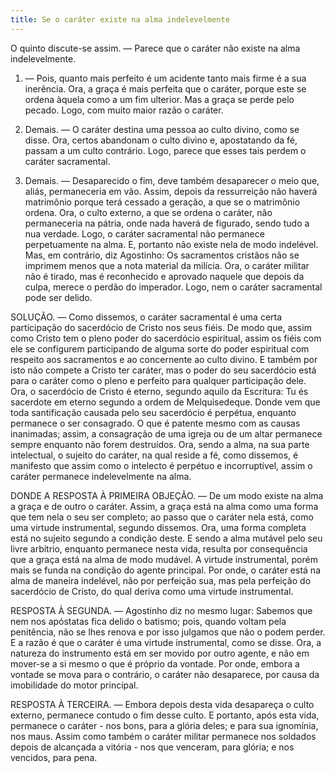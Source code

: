 ```yaml
---
title: Se o caráter existe na alma indelevelmente
---
```


O quinto discute-se assim. — Parece que o caráter não existe na alma indelevelmente.  

1. — Pois, quanto mais perfeito é um acidente tanto mais firme é a sua inerência. Ora, a graça é mais perfeita que o caráter, porque este se ordena àquela como a um fim ulterior. Mas a graça se perde pelo pecado. Logo, com muito maior razão o caráter.  

2. Demais. — O caráter destina uma pessoa ao culto divino, como se disse. Ora, certos abandonam o culto divino e, apostatando da fé, passam a um culto contrário. Logo, parece que esses tais perdem o caráter sacramental.  

3. Demais. — Desaparecido o fim, deve também desaparecer o meio que, aliás, permaneceria em vão. Assim, depois da ressurreição não haverá matrimônio porque terá cessado a geração, a que se o matrimônio ordena. Ora, o culto externo, a que se ordena o caráter, não permaneceria na pátria, onde nada haverá de figurado, sendo tudo a nua verdade. Logo, o caráter sacramental não permanece perpetuamente na alma. E, portanto não existe nela de modo indelével. Mas, em contrário, diz Agostinho: Os sacramentos cristãos não se imprimem menos que a nota material da milícia. Ora, o caráter militar não é tirado, mas é reconhecido e aprovado naquele que depois da culpa, merece o perdão do imperador. Logo, nem o caráter sacramental pode ser delido.  

SOLUÇÃO. — Como dissemos, o caráter sacramental é uma certa participação do sacerdócio de Cristo nos seus fiéis. De modo que, assim como Cristo tem o pleno poder do sacerdócio espiritual, assim os fiéis com ele se configurem participando de alguma sorte do poder espiritual com respeito aos sacramentos e ao concernente ao culto divino. E também por isto não compete a Cristo ter caráter, mas o poder do seu sacerdócio está para o caráter como o pleno e perfeito para qualquer participação dele. Ora, o sacerdócio de Cristo é eterno, segundo aquilo da Escritura: Tu és sacerdote em eterno segundo a ordem de Melquisedeque. Donde vem que toda santificação causada pelo seu sacerdócio é perpétua, enquanto permanece o ser consagrado. O que é patente mesmo com as causas inanimadas; assim, a consagração de uma igreja ou de um altar permanece sempre enquanto não forem destruídos. Ora, sendo a alma, na sua parte intelectual, o sujeito do caráter, na qual reside a fé, como dissemos, é manifesto que assim como o intelecto é perpétuo e incorruptível, assim o caráter permanece indelevelmente na alma.  

DONDE A RESPOSTA À PRIMEIRA OBJEÇÃO. — De um modo existe na alma a graça e de outro o caráter. Assim, a graça está na alma como uma forma que tem nela o seu ser completo; ao passo que o caráter nela está, como uma virtude instrumental, segundo dissemos. Ora, uma forma completa está no sujeito segundo a condição deste. E sendo a alma mutável pelo seu livre arbítrio, enquanto permanece nesta vida, resulta por consequência que a graça está na alma de modo mudável. A virtude instrumental, porém mais se funda na condição do agente principal. Por onde, o caráter está na alma de maneira indelével, não por perfeição sua, mas pela perfeição do sacerdócio de Cristo, do qual deriva como uma virtude instrumental.  

RESPOSTA À SEGUNDA. — Agostinho diz no mesmo lugar: Sabemos que nem nos apóstatas fica delido o batismo; pois, quando voltam pela penitência, não se lhes renova e por isso julgamos que não o podem perder. E a razão é que o caráter é uma virtude instrumental, como se disse. Ora, a natureza do instrumento está em ser movido por outro agente, e não em mover-se a si mesmo o que é próprio da vontade. Por onde, embora a vontade se mova para o contrário, o caráter não desaparece, por causa da imobilidade do motor principal.  

RESPOSTA À TERCEIRA. — Embora depois desta vida desapareça o culto externo, permanece contudo o fim desse culto. E portanto, após esta vida, permanece o caráter - nos bons, para a glória deles; e para sua ignomínia, nos maus. Assim como também o caráter militar permanece nos soldados depois de alcançada a vitória - nos que venceram, para glória; e nos vencidos, para pena.